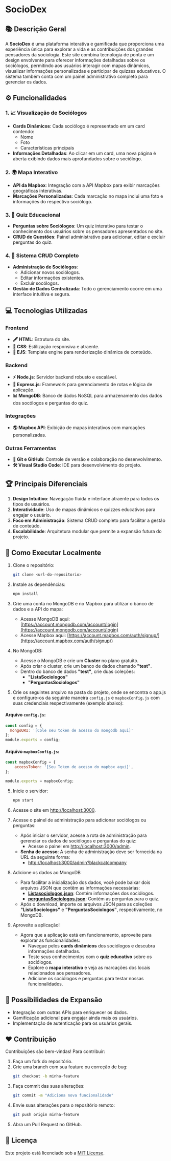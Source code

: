 # SocioDex

## 📚 Descrição Geral
A **SocioDex** é uma plataforma interativa e gamificada que proporciona uma experiência única para explorar a vida e as contribuições dos grandes pensadores da sociologia. Este site combina tecnologia de ponta e um design envolvente para oferecer informações detalhadas sobre os sociólogos, permitindo aos usuários interagir com mapas dinâmicos, visualizar informações personalizadas e participar de quizzes educativos. O sistema também conta com um painel administrativo completo para gerenciar os dados.

## ⚙️ Funcionalidades

### 1. **📈 Visualização de Sociólogos**
- **Cards Dinâmicos**: Cada sociólogo é representado em um card contendo:
  - Nome
  - Foto
  - Características principais
- **Informações Detalhadas**: Ao clicar em um card, uma nova página é aberta exibindo dados mais aprofundados sobre o sociólogo.

### 2. **🌍 Mapa Interativo**
- **API da Mapbox**: Integração com a API Mapbox para exibir marcações geográficas interativas.
- **Marcações Personalizadas**: Cada marcação no mapa inclui uma foto e informações do respectivo sociólogo.

### 3. **🎯 Quiz Educacional**
- **Perguntas sobre Sociólogos**: Um quiz interativo para testar o conhecimento dos usuários sobre os pensadores apresentados no site.
- **CRUD de Questões**: Painel administrativo para adicionar, editar e excluir perguntas do quiz.

### 4. **🔧 Sistema CRUD Completo**
- **Administração de Sociólogos**: 
  - Adicionar novos sociólogos.
  - Editar informações existentes.
  - Excluir socólogos.
- **Gestão de Dados Centralizada**: Todo o gerenciamento ocorre em uma interface intuitiva e segura.

## 💻 Tecnologias Utilizadas

### **Frontend**
- **🖋 HTML**: Estrutura do site.
- **🌈 CSS**: Estilização responsiva e atraente.
- **🔁 EJS**: Template engine para renderização dinâmica de conteúdo.

### **Backend**
- **⚡ Node.js**: Servidor backend robusto e escalável.
- **🚪 Express.js**: Framework para gerenciamento de rotas e lógica de aplicação.
- **📊 MongoDB**: Banco de dados NoSQL para armazenamento dos dados dos socólogos e perguntas do quiz.

### **Integrações**
- **🌎 Mapbox API**: Exibição de mapas interativos com marcações personalizadas.

### **Outras Ferramentas**
- **🔧 Git e GitHub**: Controle de versão e colaboração no desenvolvimento.
- **🛠️ Visual Studio Code**: IDE para desenvolvimento do projeto.

## 🏆 Principais Diferenciais
1. **Design Intuitivo**: Navegação fluida e interface atraente para todos os tipos de usuários.
2. **Interatividade**: Uso de mapas dinâmicos e quizzes educativos para engajar o usuário.
3. **Foco em Administração**: Sistema CRUD completo para facilitar a gestão de conteúdo.
4. **Escalabilidade**: Arquitetura modular que permite a expansão futura do projeto.

## 🚀 Como Executar Localmente
1. Clone o repositório:
   ```bash
   git clone <url-do-repositorio>
   ```
2. Instale as dependências:
   ```bash
   npm install
   ```
3. Crie uma conta no MongoDB e no Mapbox para utilizar o banco de dados e a API do mapa:

   - Acesse MongoDB aqui: [https://account.mongodb.com/account/login](https://account.mongodb.com/account/login)
   - Acesse Mapbox aqui: [https://account.mapbox.com/auth/signup/](https://account.mapbox.com/auth/signup/)


4. No MongoDB:
   - Acesse o MongoDB e crie um **Cluster** no plano gratuito.
   - Após criar o cluster, crie um banco de dados chamado **"test"**.
   - Dentro do banco de dados **"test"**, crie duas coleções:
     - **"ListaSociologos"**
     - **"PerguntasSociologos"**

5. Crie os seguintes arquivo na pasta do projeto, onde se encontra o app.js e configure-os da seguinte maneira `config.js` e `mapboxConfig.js` com suas credenciais respectivamente (exemplo abaixo):
#### Arquivo `config.js`:
```javascript
const config = {
  mongoURI: '[Cole seu token de acesso do mongodb aqui]'
};
module.exports = config;
```

#### Arquivo `mapboxConfig.js`:
```javascript
const mapboxConfig = {
    accessToken: '[Seu Token de acesso do mapbox aqui]',
};

module.exports = mapboxConfig;
```
   
5. Inicie o servidor:
   ```bash
   npm start
   ```
6. Acesse o site em [http://localhost:3000](http://localhost:3000).

7. Acesse o painel de administração para adicionar sociólogos ou perguntas:
   - Após iniciar o servidor, acesse a rota de administração para gerenciar os dados de sociólogos e perguntas do quiz:
     - Acesse o painel em [http://localhost:3000/admin](http://localhost:3000/admin).
   - **Senha de acesso**: A senha de administração deve ser fornecida na URL da seguinte forma:
     - [http://localhost:3000/admin?blackcatcompany](http://localhost:3000/admin?blackcatcompany)

8. Adicione os dados ao MongoDB
   - Para facilitar a inicialização dos dados, você pode baixar dois arquivos JSON que contêm as informações necessárias:
     - **[Listasociologos.json](https://github.com/BlackCatCompany/HospedagemJSON/blob/main/ListaSociologos.json)**: Contém informações dos sociólogos.
     - **[perguntasSociologos.json](https://github.com/BlackCatCompany/HospedagemJSON/blob/main/PerguntasSociolgos.json)**: Contém as perguntas para o quiz.
   - Após o download, importe os arquivos JSON para as coleções **"ListaSociologos"** e **"PerguntasSociologos"**, respectivamente, no MongoDB.

9. Aproveite a aplicação!
   - Agora que a aplicação está em funcionamento, aproveite para explorar as funcionalidades:
     - Navegue pelos **cards dinâmicos** dos sociólogos e descubra informações detalhadas.
     - Teste seus conhecimentos com o **quiz educativo** sobre os sociólogos.
     - Explore o **mapa interativo** e veja as marcações dos locais relacionados aos pensadores.
     - Adicione os sociólogos e perguntas para testar nossas funcionalidades.


## 🔄 Possibilidades de Expansão
- Integração com outras APIs para enriquecer os dados.
- Gamificação adicional para engajar ainda mais os usuários.
- Implementação de autenticação para os usuários gerais.

## ❤️ Contribuição
Contribuições são bem-vindas! Para contribuir:
1. Faça um fork do repositório.
2. Crie uma branch com sua feature ou correção de bug:
   ```bash
   git checkout -b minha-feature
   ```
3. Faça commit das suas alterações:
   ```bash
   git commit -m "Adiciona nova funcionalidade"
   ```
4. Envie suas alterações para o repositório remoto:
   ```bash
   git push origin minha-feature
   ```
5. Abra um Pull Request no GitHub.

## 📢 Licença
Este projeto está licenciado sob a [MIT License](LICENSE).

